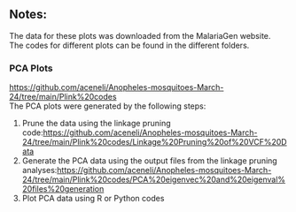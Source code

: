## Notes: 
The data for these plots was downloaded from the MalariaGen website.<br/>
The codes for different plots can be found in the different folders.

### PCA Plots
https://github.com/aceneli/Anopheles-mosquitoes-March-24/tree/main/Plink%20codes<br/>
The PCA plots were generated by the following steps:
1. Prune the data using the linkage pruning code:https://github.com/aceneli/Anopheles-mosquitoes-March-24/tree/main/Plink%20codes/Linkage%20Pruning%20of%20VCF%20Data<br/>
2. Generate the PCA data using the output files from the linkage pruning analyses:https://github.com/aceneli/Anopheles-mosquitoes-March-24/tree/main/Plink%20codes/PCA%20eigenvec%20and%20eigenval%20files%20generation<br/>
3. Plot PCA data using R or Python codes
